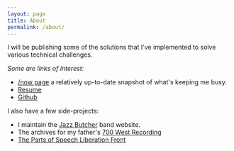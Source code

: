 ```yaml
---
layout: page
title: About
permalink: /about/
---
```


I will be publishing some of the solutions that I've implemented to solve various technical challenges.

*Some are links of interest:*
* [/now page](https://davidwhittemore.com/now) a relatively up-to-date snapshot of what's keeping me busy.
* [Resume](https://davidwhittemore.com/resume) 
* [Github](https://github.com/xpollen8) 

I also have a few side-projects:
* I maintain the [Jazz Butcher](https://jazzbutcher.com) band website.
* The archives for my father's [700 West Recording](https://700west.com)
* [The Parts of Speech Liberation Front](https://adjective.com)
